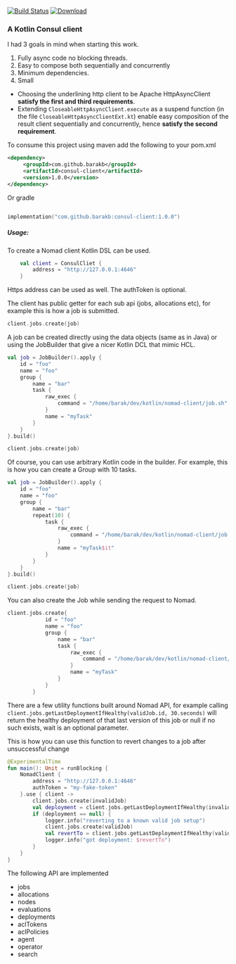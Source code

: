 [![Build Status](https://travis-ci.org/barakb/nomad-client.svg?branch=master)](https://travis-ci.org/barakb/consul-client)
[![Download](https://api.bintray.com/packages/barakb/maven/nomad-client/images/download.svg) ](https://bintray.com/barakb/maven/consul-client/_latestVersion)
### A Kotlin Consul client

I had 3 goals in mind when starting this work.

1. Fully async code no blocking threads.
2. Easy to compose both sequentially and concurrently
3. Minimum dependencies.
4. Small

- Choosing the underlining http client to be Apache HttpAsyncClient **satisfy the first and third requirements**.
- Extending `CloseableHttpAsyncClient.execute` as a suspend function (in the file `CloseableHttpAsyncClientExt.kt`)
  enable easy composition of the result client sequentially and concurrently, hence **satisfy the second requirement**. 

     

To consume this project using maven add the following to your pom.xml


````Xml
<dependency>
     <groupId>com.github.barakb</groupId>
     <artifactId>consul-client</artifactId>
     <version>1.0.0</version>
</dependency>
````

Or gradle

````kotlin

implementation("com.github.barakb:consul-client:1.0.0")
````


##### Usage:
To create a Nomad client Kotlin DSL can be used.
```Kotlin
    val client = ConsulCliet {
        address = "http://127.0.0.1:4646"
    }
```   
Https address can be used as well.
The authToken is optional.

The client has public getter for each sub api (jobs, allocations etc), for example this is how a job is submitted.

```Kotlin
client.jobs.create(job)
```   
 
A job can be created directly using the data objects (same as in Java) 
or using the JobBuilder that give a nicer Kotlin DCL that mimic HCL. 

````Kotlin
val job = JobBuilder().apply {
    id = "foo"
    name = "foo"
    group {
        name = "bar"
        task {
            raw_exec {
                command = "/home/barak/dev/kotlin/nomad-client/job.sh"
            }
            name = "myTask"
        }
    }
}.build()

client.jobs.create(job)

````

Of course, you can use arbitrary Kotlin code in the builder. 
For example, this is how you can create a Group with 10 tasks.

````Kotlin
val job = JobBuilder().apply {
    id = "foo"
    name = "foo"
    group {
        name = "bar"
        repeat(10) {
            task {
                raw_exec {
                    command = "/home/barak/dev/kotlin/nomad-client/job.sh"
                }
                name = "myTask$it"
            }
        }
    }
}.build()

client.jobs.create(job)

````

You can also create the Job while sending the request to Nomad.

```Kotlin
client.jobs.create{
            id = "foo"
            name = "foo"
            group {
                name = "bar"
                task {
                    raw_exec {
                        command = "/home/barak/dev/kotlin/nomad-client/job.sh"
                    }
                    name = "myTask"
                }
            }
        }
```
There are a few utility functions built around Nomad API, for example calling `client.jobs.getLastDeploymentIfHealthy(validJob.id, 30.seconds)`
will return the healthy deployment of that last version of this job or null if no such exists, wait is an optional parameter.

This is how you can use this function to revert changes to a job after unsuccessful change

````Kotlin
@ExperimentalTime
fun main(): Unit = runBlocking {
    NomadClient {
        address = "http://127.0.0.1:4646"
        authToken = "my-fake-token"
    }.use { client ->
        client.jobs.create(invalidJob)
        val deployment = client.jobs.getLastDeploymentIfHealthy(invalidJob.id, 30.seconds)
        if (deployment == null) {
            logger.info("reverting to a known valid job setup")
            client.jobs.create(validJob)
            val revertTo = client.jobs.getLastDeploymentIfHealthy(validJob.id, 30.seconds)
            logger.info("got deployment: $revertTo")
        }
    }
}
````

The following API are implemented
- jobs
- allocations
- nodes
- evaluations
- deployments
- aclTokens
- aclPolicies
- agent
- operator
- search

